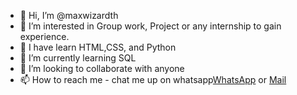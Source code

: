 - 👋 Hi, I’m @maxwizardth
- 👀 I’m interested in Group work, Project or any internship to gain experience.
- 🌱 I have learn HTML,CSS, and Python
- 🌱 I’m currently learning SQL
- 💞️ I’m looking to collaborate with anyone
- 📫 How to reach me - chat me up on whatsapp[WhatsApp](https://wa.me/2349153036869?text=Hey!%%20Maxwizard%20l=I%20need%20your%20assistance%20from%20dev) or [Mail](mailto:aoladejo382@stu.ui.edu.ng?Subject=Hey!%%20Maxwizard%20l=I%20need%20your%20assistance%20from%20dev)

<!---
maxwizardth/maxwizardth is a ✨ special ✨ repository because its `README.md` (this file) appears on your GitHub profile.
You can click the Preview link to take a look at your changes.
--->
